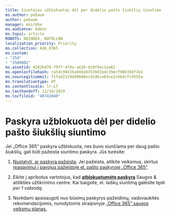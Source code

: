 ```yaml
---
title: Siuntėjas užblokuotas dėl per didelio pašto šiukšlių siuntimo
ms.author: pebaum
author: pebaum
manager: mnirkhe
ms.audience: Admin
ms.topic: article
ROBOTS: NOINDEX, NOFOLLOW
localization_priority: Priority
ms.collection: Adm_O365
ms.custom:
- "254"
- "3500002"
ms.assetid: 8282bd76-79f7-4f8a-ae2b-dc8f9ac1aa62
ms.openlocfilehash: ca5dc9041bad4da9353601bdc39ecf986356f1b1
ms.sourcegitcommit: f1fad2129d09660ec42dbce03ce2c6b4cfc9555a
ms.translationtype: HT
ms.contentlocale: lt-LT
ms.lasthandoff: 12/18/2019
ms.locfileid: "40741040"
---
```

# <a name="account-is-blocked-for-sending-too-much-spam"></a>Paskyra užblokuota dėl per didelio pašto šiukšlių siuntimo

Jei „Office 365“ paskyra užblokuota, nes buvo siunčiama per daug pašto šiukšlių, gali būti pažeista siuntimo paskyra. Jūs turėsite:
  
1. [Nustatyti, ar paskyra pažeista](https://docs.microsoft.com/microsoft-365/security/office-365-security/responding-to-a-compromised-email-account#symptoms-of-a-compromised-office-365-email-account). Jei pažeista, atlikite veiksmus, skirtus [reagavimui į pavojus pažeistoje el. pašto paskyroje „Office 365“](https://docs.microsoft.com/office365/securitycompliance/responding-to-a-compromised-email-account).

2. Eikite į apribotus vartotojus, kad **[atblokuotumėte paskyrą](https://protection.office.com/?hash=/restrictedusers)** Saugos &amp; atitikties užtikrinimo centre. Kai baigsite, el. laiškų siuntimą galėsite tęsti *per 1 valandą*.

3. Norėdami apsisaugoti nuo būsimų paskyros pažeidimų, vadovaukitės rekomendacijomis, nurodytomis straipsnyje [„Office 365“ saugos veiksmų planas.](https://docs.microsoft.com/office365/securitycompliance/security-roadmap)
  